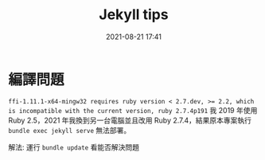 ﻿---
layout: post
title: Jekyll tips
date:   2021-08-21 17:41
description: 個人向 Jekyll 的各種狀況
toc: false
share: true
comments: true
tags: Jekyll Development
---

# 編譯問題
`ffi-1.11.1-x64-mingw32 requires ruby version < 2.7.dev, >= 2.2, which is incompatible with the current version, ruby 2.7.4p191`
我 2019 年使用 Ruby 2.5，2021 年我換到另一台電腦並且改用 Ruby 2.7.4，結果原本專案執行 `bundle exec jekyll serve` 無法部署。

解法: 運行 `bundle update` 看能否解決問題